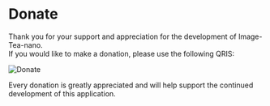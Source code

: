 # Donate

Thank you for your support and appreciation for the development of Image-Tea-nano.  
If you would like to make a donation, please use the following QRIS:

![Donate](qris.jpeg)

Every donation is greatly appreciated and will help support the continued development of this application.
